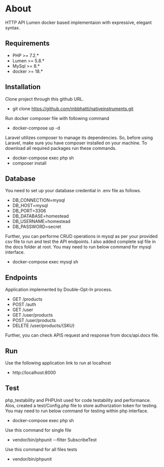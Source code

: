 # About

HTTP API Lumen docker based implementaion with expressive, elegant syntax.

## Requirements
- PHP >= 7.2.*
- Lumen >= 5.8.*
- MySql >= 8.*
- docker >= 18.*

## Installation
Clone project through this github URL.
- git clone https://github.com/mbbhatti/nativeinstruments.git

Run docker composer file with following command
- docker-compose up -d

Laravel utilizes composer to manage its dependencies. So, before using Laravel, make sure you have composer installed on your machine. To download all required packages run these commands.
- docker-compose exec php sh
- composer install

## Database
You need to set up your database credential in .env file as follows.

- DB_CONNECTION=mysql
- DB_HOST=mysql
- DB_PORT=3306
- DB_DATABASE=homestead
- DB_USERNAME=homestead
- DB_PASSWORD=secret

Further, you can performe CRUD operations in mysql as per your provided csv file to run and test the API endpoints. I also added complete sql file in the docs folder at root. You may need to run below command for mysql interface.
- docker-compose exec mysql sh

## Endpoints
Application implemented by Double-Opt-In process.

- GET /products
- POST /auth
- GET /user
- GET /user/products
- POST /user/products
- DELETE /user/products/{SKU}

Further, you can check APIS request and response from docs/api.docx file.

## Run
Use the following application link to run at localhost
- http://localhost:8000

## Test
php_testability and PHPUnit used for code testability and performance. Alos, created a test/Config.php file to store authorization token for testing. You may need to run below command for testing within php interface.
- docker-compose exec php sh

Use this command for single file
- vendor/bin/phpunit --filter SubscribeTest

Use this command for all files tests
- vendor/bin/phpunit